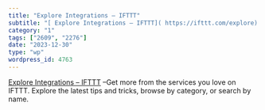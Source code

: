 ```yaml
---
title: "Explore Integrations – IFTTT"
subtitle: "[ Explore Integrations – IFTTT]( https://ifttt.com/explore) –Get more from the services you love on ..."
category: "1"
tags: ["2609", "2276"]
date: "2023-12-30"
type: "wp"
wordpress_id: 4763
---
```

[ Explore Integrations – IFTTT]( https://ifttt.com/explore) –Get more from the services you love on IFTTT. Explore the latest tips and tricks, browse by category, or search by name.